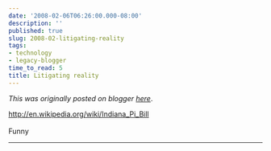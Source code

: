 ```yaml
---
date: '2008-02-06T06:26:00.000-08:00'
description: ''
published: true
slug: 2008-02-litigating-reality
tags:
- technology
- legacy-blogger
time_to_read: 5
title: Litigating reality
---
```


*This was originally posted on blogger [here](https://pydanny.blogspot.com/2008/02/litigating-reality.html)*.

<a href="http://en.wikipedia.org/wiki/Indiana_Pi_Bill">http://en.wikipedia.org/wiki/Indiana_Pi_Bill</a><br /><br />Funny

---

